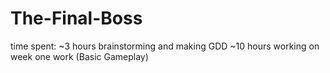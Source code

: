 # The-Final-Boss
time spent: 
~3 hours brainstorming and making GDD
~10 hours working on week one work (Basic Gameplay)
